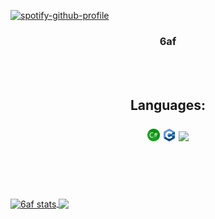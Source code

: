 [![spotify-github-profile](https://spotify-github-profile.vercel.app/api/view?uid=odb0714&cover_image=true&theme=default)](https://github.com/kittinan/spotify-github-profile)
<h3 align="center">6af</h3>
<br>
<br>
<h2 align="center">Languages:
<br>
<br>
<code><img height="20" src="https://raw.githubusercontent.com/github/explore/80688e429a7d4ef2fca1e82350fe8e3517d3494d/topics/csharp/csharp.png"></code>
<code><img height="20" src="https://raw.githubusercontent.com/github/explore/80688e429a7d4ef2fca1e82350fe8e3517d3494d/topics/cpp/cpp.png"></code>
<code><img height="20" src="https://cdn.discordapp.com/attachments/821833491075301416/822555126488236072/download_1.png"></code>
</h2>
<br>
<br>
<br>
<br>
<a href="https://github.com/6af">
<img align="center" src="https://github-readme-stats.vercel.app/api?username=6af&show_icons=true&include_all_commits=true&show_icons=true&title_color=fff&icon_color=79ff97&text_color=9f9f9f&bg_color=232323" alt="6af stats" />
<a href="https://github.com/Visual9999?tab=repositories">
<img align="center" src="https://github-readme-stats.vercel.app/api/top-langs/?username=6af&layout=compact&show_icons=true&title_color=fff&icon_color=79ff97&text_color=9f9f9f&bg_color=232323">
</h2>
<br>
<br>
</a>
<h3 align="center"> 
<br>
<br>
</h3>
<br>
<br>
